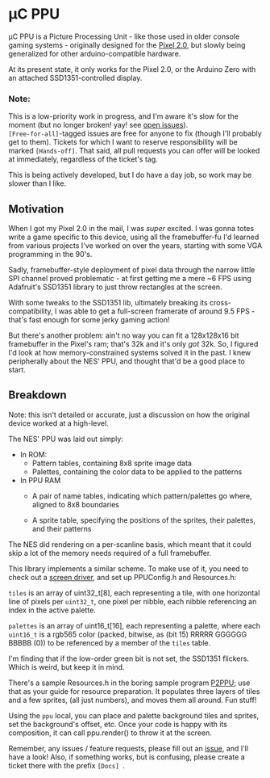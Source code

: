 # μC PPU

μC PPU is a Picture Processing Unit - like those used in older console gaming systems - originally designed for the 
[Pixel 2.0](https://www.kickstarter.com/projects/rabidprototypes/pixel-20-the-arduino-compatible-smart-display),
but slowly being generalized for other arduino-compatible hardware.

At its present state, it only works for the Pixel 2.0, or the Arduino Zero with an attached SSD1351-controlled display.

### Note:

This is a low-priority work in progress, and I'm aware it's slow for the 
moment (but no longer broken!  yay! see 
[open issues](https://github.com/Fordi/P2PPU/issues)).  
`[Free-for-all]`-tagged issues are free for anyone to fix (though I'll probably 
get to them).  Tickets for which I want to reserve responsibility
will be marked `[Hands-off]`.  That said, all pull requests you can offer 
will be looked at immediately, regardless of the ticket's tag.

This is being actively developed, but I do have a day job, so work may be slower 
than I like.

## Motivation

When I got my Pixel 2.0 in the mail, I was _super_ excited.  I was gonna totes
write a game specific to this device, using all the framebuffer-fu I'd learned
from various projects I've worked on over the years, starting with some VGA 
programming in the 90's.

Sadly, framebuffer-style deployment of pixel data through the narrow little SPI 
channel proved problematic - at first getting me a mere ~6 FPS using 
Adafruit's SSD1351 library to just throw rectangles at the screen.

With some tweaks to the SSD1351 lib, ultimately breaking its cross-compatibility,
I was able to get a full-screen framerate of around 9.5 FPS - that's fast enough
for some jerky gaming action!

But there's another problem: ain't no way you can fit a 128x128x16 bit framebuffer
in the Pixel's ram; that's 32k and it's only _got_ 32k.  So, I figured I'd look at 
how memory-constrained systems solved it in the past.  I knew peripherally about 
the NES' PPU, and thought that'd be a good place to start.

## Breakdown

Note: this isn't detailed or accurate, just a discussion on how the 
original device worked at a high-level.

The NES' PPU was laid out simply:

* In ROM:
     * Pattern tables, containing 8x8 sprite image data
     * Palettes, containing the color data to be applied to the patterns
* In PPU RAM
     * A pair of name tables, indicating which pattern/palettes go where, 
         aligned to 8x8 boundaries

     * A sprite table, specifying the positions of the sprites, their 
         palettes, and their patterns

The NES did rendering on a per-scanline basis, which meant that it could skip
a lot of the memory needs required of a full framebuffer.

This library implements a similar scheme.  To make use of it, you need to check out a [screen driver](https://github.com/Fordi/UcPPU_SSD1351), and set up PPUConfig.h and Resources.h:

`tiles` is an array of uint32_t[8], each representing a tile, with one horizontal line of pixels per `uint32_t`, one pixel per nibble, each nibble referencing an index in the active palette.

`palettes` is an array of uint16_t[16], each representing a palette, where each `uint16_t` is a rgb565 color (packed, bitwise, as (bit 15) RRRRR GGGGGG BBBBB (0)) to be referenced by a member of the `tiles` table.  

I'm finding that if the low-order green bit is not set, the SSD1351 flickers.  Which is weird, but keep it in mind.

There's a sample Resources.h in the boring sample program [P2PPU](https://github.com/Fordi/P2PPU); use that as your guide for 
resource preparation. It populates three layers of tiles and a few sprites, (all just numbers), and moves them all around.  Fun stuff!

Using the `ppu` local, you can place and palette background tiles and sprites, 
set the background's offset, etc.  Once your code is happy with its composition, 
it can call ppu.render() to throw it at the screen.

Remember, any issues / feature requests, please fill out an [issue](https://github.com/Fordi/UcPPU/issues), and I'll have a look!  Also, if something works, but is confusing, please create a ticket there with the prefix `[Docs] `.
